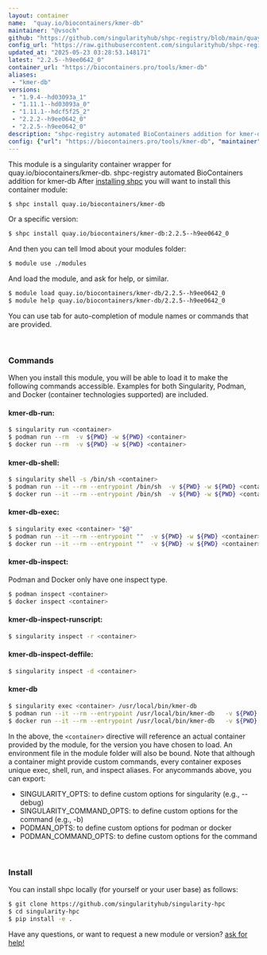 ```yaml
---
layout: container
name:  "quay.io/biocontainers/kmer-db"
maintainer: "@vsoch"
github: "https://github.com/singularityhub/shpc-registry/blob/main/quay.io/biocontainers/kmer-db/container.yaml"
config_url: "https://raw.githubusercontent.com/singularityhub/shpc-registry/main/quay.io/biocontainers/kmer-db/container.yaml"
updated_at: "2025-05-23 03:28:53.148171"
latest: "2.2.5--h9ee0642_0"
container_url: "https://biocontainers.pro/tools/kmer-db"
aliases:
 - "kmer-db"
versions:
 - "1.9.4--hd03093a_1"
 - "1.11.1--hd03093a_0"
 - "1.11.1--hdcf5f25_2"
 - "2.2.2--h9ee0642_0"
 - "2.2.5--h9ee0642_0"
description: "shpc-registry automated BioContainers addition for kmer-db"
config: {"url": "https://biocontainers.pro/tools/kmer-db", "maintainer": "@vsoch", "description": "shpc-registry automated BioContainers addition for kmer-db", "latest": {"2.2.5--h9ee0642_0": "sha256:11871e68b8dc308b39ae14e8fd983efd861c815e0bbc16d55087913e64179a94"}, "tags": {"1.9.4--hd03093a_1": "sha256:88e69e42a7990d16651420b61616795fa82e01f1947ddceb9765756384db3346", "1.11.1--hd03093a_0": "sha256:aea5183fa63441fcf90e265c58bdf11156d429bf416e7ad15781fce078d79774", "1.11.1--hdcf5f25_2": "sha256:dd7887758d4459f5390a978acb3d2be9aee1be106f23a95b6a2cbfa7cbfc0031", "2.2.2--h9ee0642_0": "sha256:d9b7bec14f9d5ad78179e80beff399691d7fceb080dc93e9e0249cc0deab11c9", "2.2.5--h9ee0642_0": "sha256:11871e68b8dc308b39ae14e8fd983efd861c815e0bbc16d55087913e64179a94"}, "docker": "quay.io/biocontainers/kmer-db", "aliases": {"kmer-db": "/usr/local/bin/kmer-db"}}
---
```


This module is a singularity container wrapper for quay.io/biocontainers/kmer-db.
shpc-registry automated BioContainers addition for kmer-db
After [installing shpc](#install) you will want to install this container module:


```bash
$ shpc install quay.io/biocontainers/kmer-db
```

Or a specific version:

```bash
$ shpc install quay.io/biocontainers/kmer-db:2.2.5--h9ee0642_0
```

And then you can tell lmod about your modules folder:

```bash
$ module use ./modules
```

And load the module, and ask for help, or similar.

```bash
$ module load quay.io/biocontainers/kmer-db/2.2.5--h9ee0642_0
$ module help quay.io/biocontainers/kmer-db/2.2.5--h9ee0642_0
```

You can use tab for auto-completion of module names or commands that are provided.

<br>

### Commands

When you install this module, you will be able to load it to make the following commands accessible.
Examples for both Singularity, Podman, and Docker (container technologies supported) are included.

#### kmer-db-run:

```bash
$ singularity run <container>
$ podman run --rm  -v ${PWD} -w ${PWD} <container>
$ docker run --rm  -v ${PWD} -w ${PWD} <container>
```

#### kmer-db-shell:

```bash
$ singularity shell -s /bin/sh <container>
$ podman run --it --rm --entrypoint /bin/sh  -v ${PWD} -w ${PWD} <container>
$ docker run --it --rm --entrypoint /bin/sh  -v ${PWD} -w ${PWD} <container>
```

#### kmer-db-exec:

```bash
$ singularity exec <container> "$@"
$ podman run --it --rm --entrypoint ""  -v ${PWD} -w ${PWD} <container> "$@"
$ docker run --it --rm --entrypoint ""  -v ${PWD} -w ${PWD} <container> "$@"
```

#### kmer-db-inspect:

Podman and Docker only have one inspect type.

```bash
$ podman inspect <container>
$ docker inspect <container>
```

#### kmer-db-inspect-runscript:

```bash
$ singularity inspect -r <container>
```

#### kmer-db-inspect-deffile:

```bash
$ singularity inspect -d <container>
```


#### kmer-db

```bash
$ singularity exec <container> /usr/local/bin/kmer-db
$ podman run --it --rm --entrypoint /usr/local/bin/kmer-db   -v ${PWD} -w ${PWD} <container> -c " $@"
$ docker run --it --rm --entrypoint /usr/local/bin/kmer-db   -v ${PWD} -w ${PWD} <container> -c " $@"
```



In the above, the `<container>` directive will reference an actual container provided
by the module, for the version you have chosen to load. An environment file in the
module folder will also be bound. Note that although a container
might provide custom commands, every container exposes unique exec, shell, run, and
inspect aliases. For anycommands above, you can export:

 - SINGULARITY_OPTS: to define custom options for singularity (e.g., --debug)
 - SINGULARITY_COMMAND_OPTS: to define custom options for the command (e.g., -b)
 - PODMAN_OPTS: to define custom options for podman or docker
 - PODMAN_COMMAND_OPTS: to define custom options for the command

<br>

### Install

You can install shpc locally (for yourself or your user base) as follows:

```bash
$ git clone https://github.com/singularityhub/singularity-hpc
$ cd singularity-hpc
$ pip install -e .
```

Have any questions, or want to request a new module or version? [ask for help!](https://github.com/singularityhub/singularity-hpc/issues)
